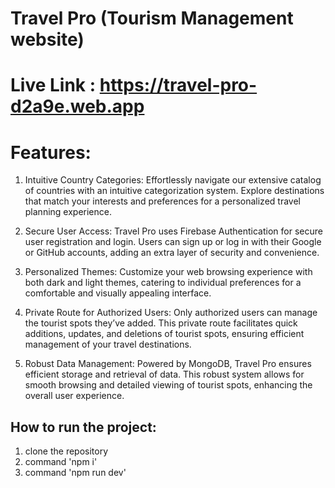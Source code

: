 # Travel Pro (Tourism Management website)

# Live Link : https://travel-pro-d2a9e.web.app

# Features:
1. Intuitive Country Categories: Effortlessly navigate our extensive catalog of countries with an intuitive categorization system. Explore destinations that match your interests and preferences for a personalized travel planning experience.

2. Secure User Access: Travel Pro uses Firebase Authentication for secure user registration and login. Users can sign up or log in with their Google or GitHub accounts, adding an extra layer of security and convenience.

3. Personalized Themes: Customize your web browsing experience with both dark and light themes, catering to individual preferences for a comfortable and visually appealing interface.

4. Private Route for Authorized Users: Only authorized users can manage the tourist spots they’ve added. This private route facilitates quick additions, updates, and deletions of tourist spots, ensuring efficient management of your travel destinations.

5. Robust Data Management: Powered by MongoDB, Travel Pro ensures efficient storage and retrieval of data. This robust system allows for smooth browsing and detailed viewing of tourist spots, enhancing the overall user experience.

## How to run the project:
1. clone the repository
2. command 'npm i'
3. command 'npm run dev'
